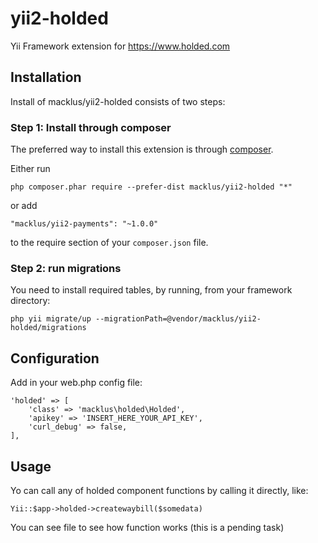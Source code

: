 # yii2-holded

Yii Framework extension for https://www.holded.com

## Installation

Install of macklus/yii2-holded consists of two steps:

### Step 1: Install through composer

The preferred way to install this extension is through [composer](http://getcomposer.org/download/).

Either run

```
php composer.phar require --prefer-dist macklus/yii2-holded "*"
```

or add

```
"macklus/yii2-payments": "~1.0.0"
```

to the require section of your `composer.json` file.

### Step 2: run migrations

You need to install required tables, by running, from your framework directory:

```
php yii migrate/up --migrationPath=@vendor/macklus/yii2-holded/migrations
```

## Configuration

Add in your web.php config file:

```
'holded' => [
    'class' => 'macklus\holded\Holded',
    'apikey' => 'INSERT_HERE_YOUR_API_KEY',
    'curl_debug' => false,
],
```

## Usage

Yo can call any of holded component functions by calling it directly, like:

```
Yii::$app->holded->createwaybill($somedata)
```

You can see file to see how function works (this is a pending task)
